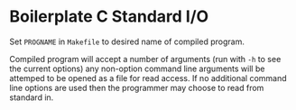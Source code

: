 # Boilerplate C Standard I/O

Set `PROGNAME` in `Makefile` to desired name of compiled program.

Compiled program will accept a number of arguments (run with `-h` to
see the current options) any non-option command line arguments will be
attemped to be opened as a file for read access.  If no additional
command line options are used then the programmer may choose to read
from standard in.

